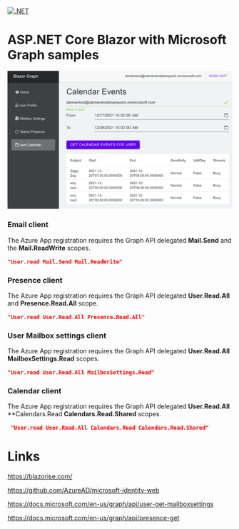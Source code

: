 [![.NET](https://github.com/damienbod/AspNetCoreBlazorMicrosoftGraph/actions/workflows/dotnet.yml/badge.svg)](https://github.com/damienbod/AspNetCoreBlazorMicrosoftGraph/actions/workflows/dotnet.yml)

# ASP.NET Core Blazor with Microsoft Graph samples

![User Calendar](https://github.com/damienbod/AspNetCoreBlazorMicrosoftGraph/blob/main/images/BlazorGraph_03.png)


### Email client

The Azure App registration requires the Graph API delegated **Mail.Send** and the **Mail.ReadWrite** scopes.

```json
"User.read Mail.Send Mail.ReadWrite"
```

### Presence client

The Azure App registration requires the Graph API delegated **User.Read.All** and **Presence.Read.All** scope.

```json
"User.read User.Read.All Presence.Read.All"
```

### User Mailbox settings client

The Azure App registration requires the Graph API delegated **User.Read.All** **MailboxSettings.Read** scopes.

```json
"User.read User.Read.All MailboxSettings.Read"
```

### Calendar client

The Azure App registration requires the Graph API delegated **User.Read.All** **Calendars.Read **Calendars.Read.Shared** scopes.

```json
 "User.read User.Read.All Calendars.Read Calendars.Read.Shared"
```

# Links

https://blazorise.com/

https://github.com/AzureAD/microsoft-identity-web</p>

https://docs.microsoft.com/en-us/graph/api/user-get-mailboxsettings

https://docs.microsoft.com/en-us/graph/api/presence-get
